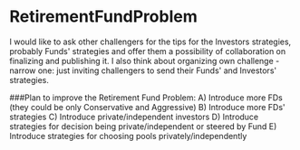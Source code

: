 # RetirementFundProblem


I would like to ask other challengers for the tips for the Investors strategies, probably Funds' strategies and offer them a possibility of collaboration on finalizing and publishing it. I also think about organizing own challenge - narrow one: just inviting challengers to send their Funds' and Investors' strategies.

###Plan to improve the Retirement Fund Problem: 
A) Introduce more FDs (they could be only Conservative and Aggressive) 
B) Introduce more FDs' strategies 
C) Introduce private/independent investors
D) Introduce strategies for decision being private/independent or steered by Fund
E) Introduce strategies for choosing pools privately/independently  